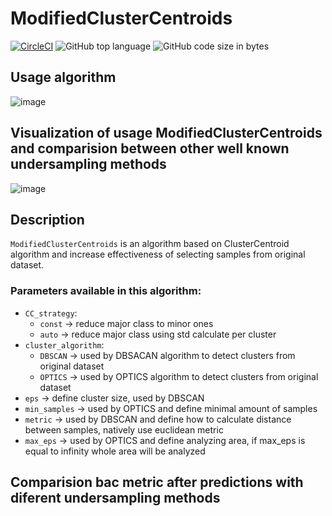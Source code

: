 # ModifiedClusterCentroids

[![CircleCI](https://circleci.com/gh/circleci/circleci-docs.svg?style=svg)](https://circleci.com/gh/circleci/circleci-docs)
![GitHub top language](https://img.shields.io/github/languages/top/pawel150199/ModifiedClusterCentroids)
![GitHub code size in bytes](https://img.shields.io/github/languages/code-size/pawel150199/ModifiedClusterCentroids)

## Usage algorithm
![image](https://user-images.githubusercontent.com/41188005/185382409-c7234cc9-516d-4d8e-8a78-6ac90fd0def4.png)

## Visualization of usage ModifiedClusterCentroids and comparision between other well known undersampling methods
![image](https://user-images.githubusercontent.com/41188005/185445291-27247f31-d4b3-4e97-aaa0-335319dfda94.png)

## Description
`ModifiedClusterCentroids` is an algorithm based on ClusterCentroid algorithm and increase effectiveness of selecting samples from original dataset.
### Parameters available in this algorithm:
- `CC_strategy`:
  * `const` -> reduce major class to minor ones
  * `auto` -> reduce major class using std calculate per cluster
- `cluster_algorithm`:
  * `DBSCAN` -> used by DBSACAN algorithm to detect clusters from original dataset
  * `OPTICS` -> used by OPTICS algorithm to detect clusters from original dataset
- `eps` -> define cluster  size, used by DBSCAN
- `min_samples` -> used by OPTICS and define minimal amount of samples
- `metric` -> used by DBSCAN and define how to calculate distance between samples, natively use euclidean metric
- `max_eps` -> used by OPTICS and define analyzing area, if max_eps is equal to infinity whole area will be analyzed

## Comparision bac metric after predictions with diferent undersampling methods
